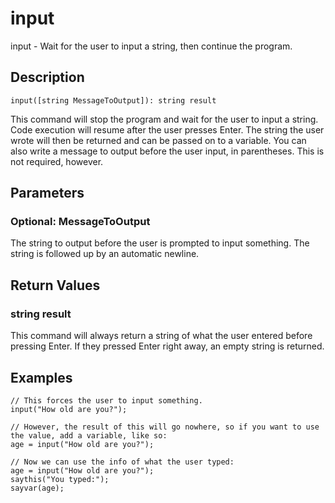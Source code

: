 # input
input - Wait for the user to input a string, then continue the program.
## Description
```
input([string MessageToOutput]): string result
```
This command will stop the program and wait for the user to input a string.
Code execution will resume after the user presses Enter. The string the user wrote will then be returned and can be passed on to a variable.
You can also write a message to output before the user input, in parentheses. This is not required, however.
## Parameters
### Optional: MessageToOutput
The string to output before the user is prompted to input something. The string is followed up by an automatic newline.
## Return Values
### string result
This command will always return a string of what the user entered before pressing Enter. If they pressed Enter right away, an empty string is returned.
## Examples
```
// This forces the user to input something.
input("How old are you?");

// However, the result of this will go nowhere, so if you want to use the value, add a variable, like so:
age = input("How old are you?");

// Now we can use the info of what the user typed:
age = input("How old are you?");
saythis("You typed:");
sayvar(age);
```
